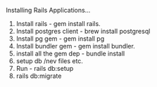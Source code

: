 Installing Rails Applications...

1. Install rails  - gem install rails.
2. Install postgres client - brew install postgresql
3. Install pg gem - gem install pg
4. Install bundler gem - gem install bundler. 
5. install all the gem dep - bundle install
6. setup db /nev files etc.
7. Run - rails db:setup
8. rails db:migrate